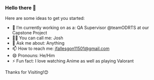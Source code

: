 ### Hello there 👋


Here are some ideas to get you started:

- 🔭 I’m currently working on as a: QA Supervisor @teamODRTS at our Capstone Project
- 🙆‍♂️ You can call me: Josh
- 💬 Ask me about: Anything
- 📫 How to reach me: jfallesgon11501@gmail.com
- 😄 Pronouns: He/Him
- ⚡ Fun fact: I love watching Anime as well as playing Valorant

Thanks for Visiting!😊

